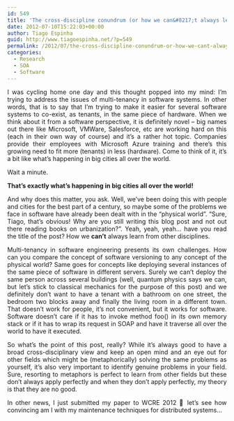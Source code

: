 ```yaml
---
id: 549
title: 'The cross-discipline conundrum (or how we can&#8217;t always learn from other disciplines)'
date: 2012-07-10T15:22:03+00:00
author: Tiago Espinha
guid: http://www.tiagoespinha.net/?p=549
permalink: /2012/07/the-cross-discipline-conundrum-or-how-we-cant-always-learn-from-other-disciplines/
categories:
  - Research
  - SOA
  - Software
---
```

<p style="text-align: justify;">
  I was cycling home one day and this thought popped into my mind: I&#8217;m trying to address the issues of multi-tenancy in software systems. In other words, that is to say that I&#8217;m trying to make it easier for several software systems to co-exist, as tenants, in the same piece of hardware. When we think about it from a software perspective, it is definitely novel &#8211; big names out there like Microsoft, VMWare, Salesforce, etc are working hard on this (each in their own way of course) and it&#8217;s a rather hot topic. Companies provide their employees with Microsoft Azure training and there&#8217;s this growing need to fit more (tenants) in less (hardware). Come to think of it, it&#8217;s a bit like what&#8217;s happening in big cities all over the world.
</p>

<p style="text-align: justify;">
  Wait a minute.
</p>

<p style="text-align: justify;">
  <strong>That&#8217;s exactly what&#8217;s happening in big cities all over the world!</strong>
</p>

<p style="text-align: justify;">
  And why does this matter, you ask. Well, we&#8217;ve been doing this with people and cities for the best part of a century, so maybe some of the problems we face in software have already been dealt with in the &#8220;physical world&#8221;. &#8220;Sure, Tiago, that&#8217;s obvious! Why are you still writing this blog post and not out there reading books on urbanization?&#8221;. Yeah, yeah, yeah&#8230; have you read the title of the post? How we <strong>can&#8217;t</strong> always learn from other disciplines.
</p>

<p style="text-align: justify;">
  Multi-tenancy in software engineering presents its own challenges. How can you compare the concept of software versioning to any concept of the physical world? Same goes for concepts like deploying several instances of the same piece of software in different servers. Surely we can&#8217;t deploy the same person across several buildings (well, quantum physics says we can, but let&#8217;s stick to classical mechanics for the purpose of this post) and we definitely don&#8217;t want to have a tenant with a bathroom on one street, the bedroom two blocks away and finally the living room in a different town. That doesn&#8217;t work for people, it&#8217;s not convenient, but it works for software. Software doesn&#8217;t care if it has to invoke method foo() in its own memory stack or if it has to wrap its request in SOAP and have it traverse all over the world to have it executed.
</p>

<p style="text-align: justify;">
  So what&#8217;s the point of this post, really? While it&#8217;s always good to have a broad cross-disciplinary view and keep an open mind and an eye out for other fields which might be (metaphorically) solving the same problems as yourself, it&#8217;s also very important to identify genuine problems in your field. Sure, resorting to metaphors is perfect to learn from other fields but these don&#8217;t always apply perfectly and when they don&#8217;t apply perfectly, my theory is that they are no good.
</p>

<p style="text-align: justify;">
  In other news, I just submitted my paper to WCRE 2012 🙂 let&#8217;s see how convincing am I with my maintenance techniques for distributed systems&#8230;
</p>